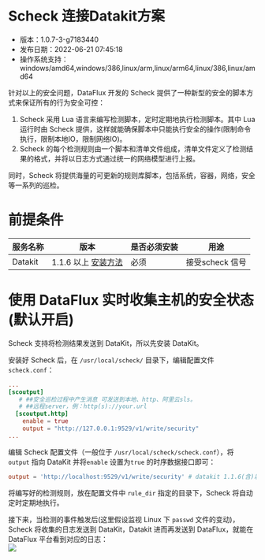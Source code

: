 # Scheck 连接Datakit方案

- 版本：1.0.7-3-g7183440
- 发布日期：2022-06-21 07:45:18
- 操作系统支持：windows/amd64,windows/386,linux/arm,linux/arm64,linux/386,linux/amd64


针对以上的安全问题，DataFlux 开发的 Scheck 提供了一种新型的安全的脚本方式来保证所有的行为安全可控： 
1. Scheck 采用 Lua 语言来编写检测脚本，定时定期地执行检测脚本。其中 Lua 运行时由 Scheck 提供，这样就能确保脚本中只能执行安全的操作(限制命令执行，限制本地IO，限制网络IO)。  
2. Scheck 的每个检测规则由一个脚本和清单文件组成，清单文件定义了检测结果的格式，并将以日志方式通过统一的网络模型进行上报。  

同时，Scheck 将提供海量的可更新的规则库脚本，包括系统，容器，网络，安全等一系列的巡检。

# 前提条件

| 服务名称 | 版本                                                         | 是否必须安装 | 用途            |
| -------- | ------------------------------------------------------------ | ------------ | --------------- |
| Datakit  | 1.1.6 以上 [安装方法](../datakit/datakit-install.md) | 必须         | 接受scheck 信号 |

# 使用 DataFlux 实时收集主机的安全状态(默认开启)
Scheck 支持将检测结果发送到 DataKit，所以先安装 DataKit。  

安装好 Scheck 后，在 `/usr/local/scheck/` 目录下，编辑配置文件 `scheck.conf`：

```toml
...
[scoutput]
   # ##安全巡检过程中产生消息 可发送到本地、http、阿里云sls。
   # ##远程server，例：http(s)://your.url
  [scoutput.http]
    enable = true
    output = "http://127.0.0.1:9529/v1/write/security"
...

```
编辑 Scheck 配置文件（一般位于 `/usr/local/scheck/scheck.conf`），将 `output` 指向 DataKit 并将`enable` 设置为`true` 的时序数据接口即可：

```toml
output = 'http://localhost:9529/v1/write/security' # datakit 1.1.6(含)以上版本才支持
```

将编写好的检测规则，放在配置文件中 `rule_dir` 指定的目录下，Scheck 将自动定时定期地执行。 

接下来，当检测的事件触发后(这里假设监视 Linux 下 `passwd` 文件的变动)，Scheck 将收集的日志发送到 DataKit，Datakit 进而再发送到 DataFlux，就能在 DataFlux 平台看到对应的日志：  
![](https://security-checker-prod.oss-cn-hangzhou.aliyuncs.com/img/security-checker_a.png)
